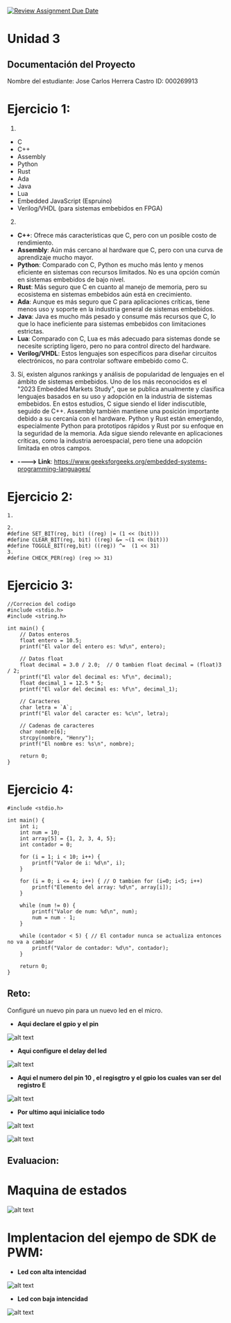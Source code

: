 [![Review Assignment Due Date](https://classroom.github.com/assets/deadline-readme-button-22041afd0340ce965d47ae6ef1cefeee28c7c493a6346c4f15d667ab976d596c.svg)](https://classroom.github.com/a/tn5SB-Yw)
# Unidad 3
## Documentación del Proyecto
 
Nombre del estudiante: Jose Carlos Herrera Castro
ID: 000269913

# Ejercicio 1:
1. 
- C
- C++
- Assembly
- Python
- Rust
- Ada
- Java
- Lua
- Embedded JavaScript (Espruino)
- Verilog/VHDL (para sistemas embebidos en FPGA)

2. 
- **C++**: Ofrece más características que C, pero con un posible costo de rendimiento.
- **Assembly**: Aún más cercano al hardware que C, pero con una curva de aprendizaje mucho mayor.
- **Python**: Comparado con C, Python es mucho más lento y menos eficiente en sistemas con recursos limitados. No es una opción común en sistemas embebidos de bajo nivel.
- **Rust**: Más seguro que C en cuanto al manejo de memoria, pero su ecosistema en sistemas embebidos aún está en crecimiento.
- **Ada**: Aunque es más seguro que C para aplicaciones críticas, tiene menos uso y soporte en la industria general de sistemas embebidos.
- **Java**: Java es mucho más pesado y consume más recursos que C, lo que lo hace ineficiente para sistemas embebidos con limitaciones estrictas.
- **Lua**: Comparado con C, Lua es más adecuado para sistemas donde se necesite scripting ligero, pero no para control directo del hardware.
- **Verilog/VHDL**: Estos lenguajes son específicos para diseñar circuitos electrónicos, no para controlar software embebido como C.

3. Sí, existen algunos rankings y análisis de popularidad de lenguajes en el ámbito de sistemas embebidos. Uno de los más reconocidos es el "2023 Embedded Markets Study", que se publica anualmente y clasifica lenguajes basados en su uso y adopción en la industria de sistemas embebidos.
En estos estudios, C sigue siendo el líder indiscutible, seguido de C++. Assembly también mantiene una posición importante debido a su cercanía con el hardware. Python y Rust están emergiendo, especialmente Python para prototipos rápidos y Rust por su enfoque en la seguridad de la memoria. Ada sigue siendo relevante en aplicaciones críticas, como la industria aeroespacial, pero tiene una adopción limitada en otros campos.
- **----> Link**: https://www.geeksforgeeks.org/embedded-systems-programming-languages/

# Ejercicio 2:
~~~
1. 

2. 
#define SET_BIT(reg, bit) ((reg) |= (1 << (bit)))
#define CLEAR_BIT(reg, bit) ((reg) &= ~(1 << (bit)))
#define TOGGLE_BIT(reg,bit) ((reg)) ^=  (1 << 31)
3.  
#define CHECK_PER(reg) (reg >> 31)
~~~

# Ejercicio 3:
~~~
//Correcion del codigo
#include <stdio.h>
#include <string.h>

int main() {
    // Datos enteros
    float entero = 10.5;  
    printf("El valor del entero es: %d\n", entero);  

    // Datos float
    float decimal = 3.0 / 2.0;  // O tambien float decimal = (float)3 / 2;
    printf("El valor del decimal es: %f\n", decimal);  
    float decimal_1 = 12.5 * 5;  
    printf("El valor del decimal es: %f\n", decimal_1);  

    // Caracteres
    char letra = `A`;  
    printf("El valor del caracter es: %c\n", letra);

    // Cadenas de caracteres
    char nombre[6];  
    strcpy(nombre, "Henry");  
    printf("El nombre es: %s\n", nombre);

    return 0;
}
~~~

# Ejercicio 4:
~~~
#include <stdio.h>

int main() {
    int i;
    int num = 10;
    int array[5] = {1, 2, 3, 4, 5};
    int contador = 0;

    for (i = 1; i < 10; i++) {
        printf("Valor de i: %d\n", i);
    }

    for (i = 0; i <= 4; i++) { // O tambien for (i=0; i<5; i++)
        printf("Elemento del array: %d\n", array[i]);
    }

    while (num != 0) {
        printf("Valor de num: %d\n", num);
        num = num - 1;  
    }

    while (contador < 5) { // El contador nunca se actualiza entonces no va a cambiar
        printf("Valor de contador: %d\n", contador);
    }

    return 0;
}
~~~
## Reto:
Configuré un nuevo pin para un nuevo led en el micro.
- **Aqui declare el gpio y el pin**

![alt text](image.png)

- **Aqui configure el delay del led**

![alt text](image-1.png)

- **Aqui el numero del pin 10 , el regisgtro y el gpio los cuales van ser del registro E**

![alt text](image-2.png)

- **Por ultimo aqui inicialice todo**

![alt text](image-3.png)

![alt text](image-4.png)

## Evaluacion:
# Maquina de estados

![alt text](image-6.png)

# Implentacion del ejempo de SDK de PWM:

- **Led con alta intencidad**

![alt text](image-7.png)

- **Led con baja intencidad**

![alt text](image-8.png)